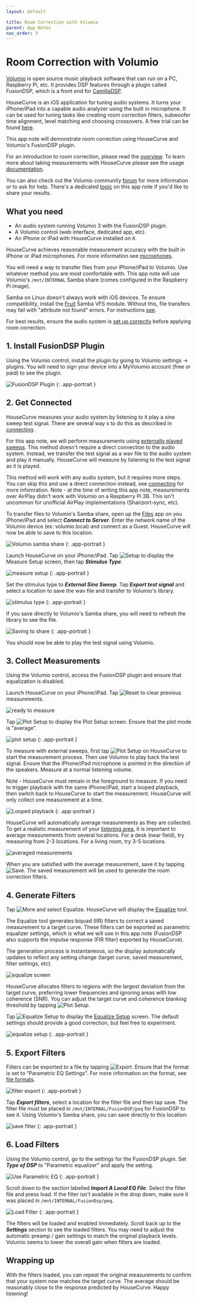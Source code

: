 ```yaml
---
layout: default

title: Room Correction with Volumio
parent: App Notes
nav_order: 3
---
```


# Room Correction with Volumio

[Volumio](https://volumio.com) is open source music playback software that can run on a PC, Raspberry Pi, etc.  It provides DSP features through a plugin called FusionDSP, which is a front end for [CamillaDSP](https://github.com/HEnquist/camilladsp).

HouseCurve is an iOS application for tuning audio systems.  It turns your iPhone/iPad into a capable audio analyzer using the built in microphone.  It can be used for tuning tasks like creating room correction filters, subwoofer time alignment, level matching and choosing crossovers.  A free trial can be found [here](../APPCLIP.md).

This app note will demonstrate room correction using HouseCurve and Volumio's FusionDSP plugin.

For an introduction to room correction, please read the [overview](../tuning/equalization.md#what-is-equalization--room-correction).  To learn more about taking measurements with HouseCurve please see the usage [documentation](../usage/USAGE.md).

You can also check out the Volumio community [forum](https://community.volumio.org) for more information or to ask for help.  There's a dedicated [topic](https://community.volumio.org/t/room-correction-using-your-iphone-and-housecurve/60242) on this app note if you'd like to share your results.


## What you need

* An audio system running Volumio 3 with the FusionDSP plugin.
* A Volumio control (web interface, dedicated app, etc).
* An iPhone or iPad with HouseCurve installed on it.

HouseCurve achieves reasonable measurement accuracy with the built in iPhone or iPad microphones.  For more information see [microphones](../usage/microphones.md).

You will need a way to transfer files from your iPhone/iPad to Volumio.  Use whatever method you are most comfortable with.  This app note will use Volumio's `/mnt/INTERNAL` Samba share (comes configured in the Raspberry Pi image).

Samba on Linux doesn't always work with iOS devices.  To ensure compatibility, install the [Fruit](https://www.samba.org/samba/docs/current/man-html/vfs_fruit.8.html) Samba VFS module.  Without this, file transfers may fail with "attribute not found" errors.  For instructions [see](https://apple.stackexchange.com/questions/424681/the-operation-couldnt-be-completed-operation-canceled-error-message-when-sa).

For best results, ensure the audio system is [set up correctly](../tuning/TUNING.md) before applying room correction.


## 1. Install FusionDSP Plugin

Using the Volumio control, install the plugin by going to Volumio settings -> plugins.  You will need to sign your device into a MyVolumio account (free or paid) to see the plugin.

![FusionDSP Plugin](/assets/img/volumio_plugin.png "plugin installed")
{: .app-portrait }


## 2. Get Connected

HouseCurve measures your audio system by listening to it play a sine sweep test signal.  There are several way
s to do this as described in [connecting](../usage/connecting.md).

For this app note, we will perform measurements using [externally played sweeps](../usage/connecting.md#externally-played-sweeps).  This method doesn't require a direct connection to the audio system.  Instead, we transfer the test signal as a wav file to the audio system and play it manually.  HouseCurve will measure by listening to the test signal as it is played.

This method will work with any audio system, but it requires more steps.  You can skip this and use a direct connection instead, see [connecting](../usage/connecting.md) for more infomration.  Note - at the time of writing this app note, measurements over AirPlay didn't work with Volumio on a Raspberry Pi 3B.  This isn't uncommon for unofficial AirPlay implementations (Shairport-sync, etc).

To transfer files to Volumio's Samba share, open up the [Files](https://apps.apple.com/ca/app/files/id1232058109) app on you iPhone/iPad and select ***Connect to Server***.  Enter the network name of the Volumio device (ex: volumio.local) and connect as a Guest.  HouseCurve will now be able to save to this location.

![Volumio samba share](/assets/img/volumio_connect_server.png "connect to server as guest")
{: .app-portrait }

Launch HouseCurve on your iPhone/iPad.  Tap <img src="/assets/img/setup.png" alt="Setup" class="app-icon"> to display the Measure Setup screen, then tap ***Stimulus Type***.

![measure setup](/assets/img/volumio_measure_setup.png "measure setup")
{: .app-portrait }

Set the stimulus type to  ***External Sine Sweep***.  Tap ***Export test signal*** and select a location to save the wav file and transfer to Volumio's library.

![stimulus type](/assets/img/volumio_stimulus_type.png "select external sine sweep and export test signal")
{: .app-portrait }

If you save directly to Volumio's Samba share, you will need to refresh the library to see the file.

![Saving to share](/assets/img/volumio_save_signal.png "saving directly to Volumio's library")
{: .app-portrait }

You should now be able to play the test signal using Volumio.


## 3. Collect Measurements

Using the Volumio control, access the FusionDSP plugin and ensure that equalization is disabled.

Launch HouseCurve on your iPhone/iPad.  Tap <img src="/assets/img/reset.png" alt="Reset" class="app-icon"> to clear previous measurements.

![ready to measure](/assets/img/volumio_ready.png "start with an empty plot")

Tap <img src="/assets/img/plot.png" alt="Plot Setup" class="app-icon"> to display the Plot Setup screen.  Ensure that the plot mode is “average”.

![plot setup](/assets/img/volumio_plot_setup.png "plot setup screen showing average mode")
{: .app-portrait }

To measure with external sweeps, first tap <img src="/assets/img/measure.png" alt="Plot Setup" class="app-icon"> on HouseCurve to start the measurement process.  Then use Volumio to play back the test signal.  Ensure that the iPhone/iPad microphone is pointed in the direction of the speakers.  Measure at a normal listening volume.

Note - HouseCurve must remain in the foreground to measure.  If you need to trigger playback with the same iPhone/iPad, start a looped playback, then switch back to HouseCurve to start the measurement.  HouseCurve will only collect one measurement at a time.

![Looped playback](/assets/img/volumio_looped.png "play the test signal on repeat")
{: .app-portrait }

HouseCurve will automatically average measurements as they are collected.  To get a realistic measurement of your [listening area](../usage/listening_area.md), it is important to average measurements from several locations.  For a desk (near field), try measuring from 2-3 locations. For a living room, try 3-5 locations.

![averaged measurements](/assets/img/volumio_average.png "average measurements to capture listening area")

When you are satisfied with the average measurement, save it by tapping <img src="/assets/img/save.png" alt="Save" class="app-icon">.  The saved measurement will be used to generate the room correction filters.


## 4. Generate Filters

Tap <img src="/assets/img/more.png" alt="More" class="app-icon"> and select Equalize.  HouseCurve will display the [Equalize](../manual/equalize_screen.md) tool.

The Equalize tool generates biquad (IIR) filters to correct a saved measurement to a target curve.  These filters can be exported as parametric equalizer settings, which is what we will use in this app note (FusionDSP also supports the impulse response (FIR filter) exported by HouseCurve).

The generation process is instantaneous, so the display automatically updates to reflect any setting change (target curve, saved measurement, filter settings, etc).

![equalize screen](/assets/img/volumio_equalized.png "equalize tool creates filters to match saved measurement to target curve")

HouseCurve allocates filters to regions with the largest deviation from the target curve, preferring lower frequencies and ignoring areas with low coherence (SNR).  You can adjust the target curve and coherence blanking threshold by tapping <img src="/assets/img/plot.png" alt="Plot Setup" class="app-icon">.

Tap <img src="/assets/img/setup.png" alt="Equalize Setup" class="app-icon"> to display the [Equalize Setup](../manual/equalize_setup.md) screen.  The default settings should provide a good correction, but feel free to experiment.

![equalize setup](/assets/img/volumio_equalize_setup.png "equalize setup controls filter generation")
{: .app-portrait }


## 5. Export Filters

Filters can be exported to a file by tapping <img src="/assets/img/export.png" alt="Export" class="app-icon">.  Ensure that the format is set to “Parametric EQ Settings".  For more information on the format, see [file formats](../manual/file_formats.md#parametric-eq-settings).

![filter export](/assets/img/volumio_filter_export.png "export filter settings to file")
{: .app-portrait }

Tap ***Export filters***, select a location for the filter file and then tap save.  The filter file must be placed in `/mnt/INTERNAL/FusionDSP/peq` for FusionDSP to see it.  Using Volumio's Samba share, you can save directly to this location:

![save filter](/assets/img/volumio_save_filters.png "save filter to peq folder")
{: .app-portrait }


## 6. Load Filters

Using the Volumio control, go to the settings for the FusionDSP plugin.  Set ***Type of DSP*** to "Parametric equalizer" and apply the setting.

![Use Parametric EQ](/assets/img/volumio_peq.png "switch FusionDSP to Parametric EQ")
{: .app-portrait }

Scroll down to the section labelled ***Import A Local EQ File***.  Select the filter file and press load.  If the filter isn't available in the drop down, make sure it was placed in `/mnt/INTERNAL/FusionDsp/peq`.

![Load Filter](/assets/img/volumio_import_filters.png "import filters")
{: .app-portrait }

The filters will be loaded and enabled immediately. Scroll back up to the ***Settings*** section to see the loaded filters.  You may need to adjust the automatic preamp / gain settings to match the original playback levels.  Volumio seems to lower the overall gain when filters are loaded.


## Wrapping up

With the filters loaded, you can repeat the original measurements to confirm that your system now matches the target curve.  The average should be reasonably close to the response predicted by HouseCurve.  Happy listening!


